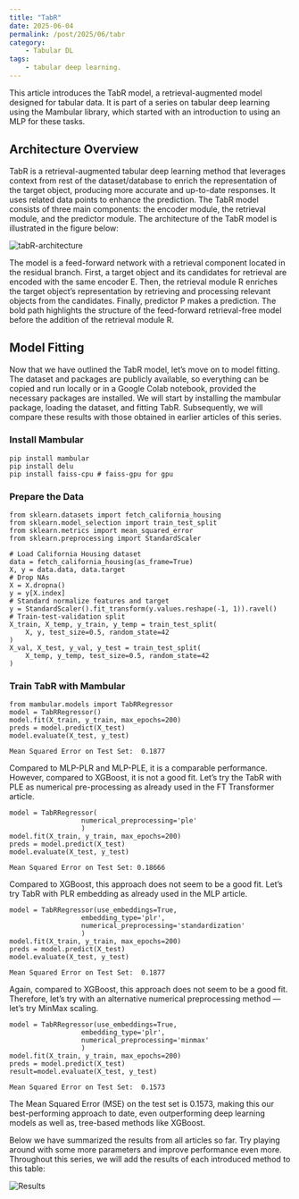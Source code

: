 ```yaml
---
title: "TabR"
date: 2025-06-04
permalink: /post/2025/06/tabr
category: 
    - Tabular DL
tags:
    - tabular deep learning.
---
```


This article introduces the TabR model, a retrieval-augmented model designed for tabular data. It is part of a series on tabular deep learning using the Mambular library, which started with an introduction to using an MLP for these tasks.

## Architecture Overview

TabR is a retrieval-augmented tabular deep learning method that leverages context from rest of the dataset/database to enrich the representation of the target object, producing more accurate and up-to-date responses. It uses related data points to enhance the prediction.
The TabR model consists of three main components: the encoder module, the retrieval module, and the predictor module. The architecture of the TabR model is illustrated in the figure below:

![tabR-architecture](https://miro.medium.com/v2/resize:fit:1100/format:webp/1*6G00JJDoKu05XhadD1ZB8Q.png)

The model is a feed-forward network with a retrieval component located in the residual branch. First, a target object and its candidates for retrieval are encoded with the same encoder E. Then, the retrieval module R enriches the target object’s representation by retrieving and processing relevant objects from the candidates. Finally, predictor P makes a prediction. The bold path highlights the structure of the feed-forward retrieval-free model before the addition of the retrieval module R.

## Model Fitting

Now that we have outlined the TabR model, let’s move on to model fitting. The dataset and packages are publicly available, so everything can be copied and run locally or in a Google Colab notebook, provided the necessary packages are installed. We will start by installing the mambular package, loading the dataset, and fitting TabR. Subsequently, we will compare these results with those obtained in earlier articles of this series.

### Install Mambular
```
pip install mambular
pip install delu
pip install faiss-cpu # faiss-gpu for gpu
```

### Prepare the Data
```
from sklearn.datasets import fetch_california_housing
from sklearn.model_selection import train_test_split
from sklearn.metrics import mean_squared_error
from sklearn.preprocessing import StandardScaler
```

```
# Load California Housing dataset
data = fetch_california_housing(as_frame=True)
X, y = data.data, data.target
# Drop NAs
X = X.dropna()
y = y[X.index]
# Standard normalize features and target
y = StandardScaler().fit_transform(y.values.reshape(-1, 1)).ravel()
# Train-test-validation split
X_train, X_temp, y_train, y_temp = train_test_split(
    X, y, test_size=0.5, random_state=42
)
X_val, X_test, y_val, y_test = train_test_split(
    X_temp, y_temp, test_size=0.5, random_state=42
)
```
### Train TabR with Mambular
```
from mambular.models import TabRRegressor
model = TabRRegressor()
model.fit(X_train, y_train, max_epochs=200)
preds = model.predict(X_test)
model.evaluate(X_test, y_test)
```

```
Mean Squared Error on Test Set:  0.1877
```

Compared to MLP-PLR and MLP-PLE, it is a comparable performance. However, compared to XGBoost, it is not a good fit. Let’s try the TabR with PLE as numerical pre-processing as already used in the FT Transformer article.

```
model = TabRRegressor(
                  numerical_preprocessing='ple' 
                  )
model.fit(X_train, y_train, max_epochs=200)
preds = model.predict(X_test)
model.evaluate(X_test, y_test)
```

```
Mean Squared Error on Test Set: 0.18666
```

Compared to XGBoost, this approach does not seem to be a good fit. Let’s try TabR with PLR embedding as already used in the MLP article.

```
model = TabRRegressor(use_embeddings=True, 
                  embedding_type='plr', 
                  numerical_preprocessing='standardization' 
                  )
model.fit(X_train, y_train, max_epochs=200)
preds = model.predict(X_test)
model.evaluate(X_test, y_test)
```

```
Mean Squared Error on Test Set:  0.1877
```

Again, compared to XGBoost, this approach does not seem to be a good fit. Therefore, let’s try with an alternative numerical preprocessing method — let’s try MinMax scaling.

```
model = TabRRegressor(use_embeddings=True, 
                  embedding_type='plr', 
                  numerical_preprocessing='minmax' 
                  )
model.fit(X_train, y_train, max_epochs=200)
preds = model.predict(X_test)
result=model.evaluate(X_test, y_test)

```
```
Mean Squared Error on Test Set:  0.1573
```

The Mean Squared Error (MSE) on the test set is 0.1573, making this our best-performing approach to date, even outperforming deep learning models as well as, tree-based methods like XGBoost.

Below we have summarized the results from all articles so far. Try playing around with some more parameters and improve performance even more. Throughout this series, we will add the results of each introduced method to this table:


![Results](https://miro.medium.com/v2/resize:fit:640/format:webp/1*l7ugUfB5ciGa0xGaNXllAg.png)